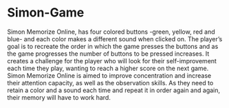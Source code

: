 # Simon-Game

 Simon Memorize Online, has four colored buttons -green, yellow, red and blue- and each color makes a different sound when clicked on. The player’s goal is to recreate the order in which the game presses the buttons and as the game progresses the number of buttons to be pressed increases. It creates a challenge for the player who will look for their self-improvement each time they play, wanting to reach a higher score on the next game. Simon Memorize Online is aimed to improve concentration and increase their attention capacity, as well as the observation skills. As they need to retain a color and a sound each time and repeat it in order again and again, their memory will have to work hard.
 
 
